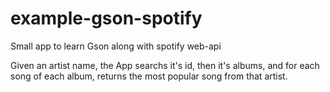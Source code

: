 # example-gson-spotify
Small app to learn Gson along with spotify web-api

Given an artist name, the App searchs it's id, then it's albums, 
and for each song of each album, returns the most popular song from that artist.


